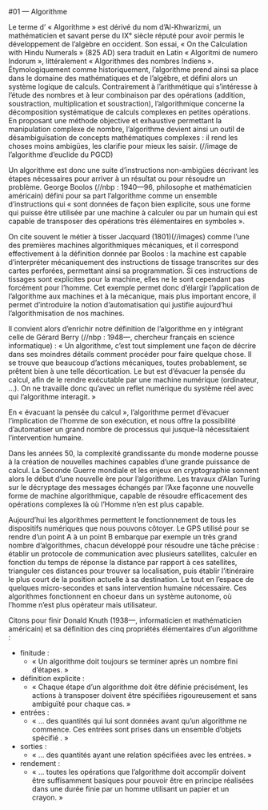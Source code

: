 #01 — Algorithme

Le terme d’ « Algorithme » est dérivé du nom d’Al-Khwarizmi, un mathématicien et savant perse du IX° siècle réputé pour avoir permis le développement de l’algèbre en occident. Son essai, « On the Calculation with Hindu Numerals » (825 AD) sera traduit en Latin « Algoritmi de numero Indorum », littéralement « Algorithmes des nombres Indiens ».
Étymologiquement comme historiquement, l’algorithme prend ainsi sa place dans le domaine des mathématiques et de l’algèbre, et défini alors un système logique de calculs. Contrairement à l’arithmétique qui s’intéresse à l’étude des nombres et à leur combinaison par des opérations (addition, soustraction, multiplication et soustraction), l’algorithmique concerne la décomposition systématique de calculs complexes en petites opérations. En proposant une méthode objective et exhaustive permettant la manipulation complexe de nombre, l’algorithme devient ainsi un outil de désambiguïsation de concepts mathématiques complexes : il rend les choses moins ambigües, les clarifie pour mieux les saisir.
(//image de l’algorithme d’euclide du PGCD)

Un algorithme est donc une suite d’instructions non-ambigües décrivant les étapes nécessaires pour arriver à un résultat ou pour résoudre un problème. George Boolos (//nbp : 1940—96, philosophe et mathématicien américain) défini pour sa part l’algorithme comme un ensemble d’instructions qui « sont données de façon bien explicite, sous une forme qui puisse être utilisée par une machine à calculer ou par un humain qui est capable de transposer des opérations très élémentaires en symboles ». 

On cite souvent le métier à tisser Jacquard (1801)(//images) comme l’une des premières machines algorithmiques mécaniques, et il correspond effectivement à la définition donnée par Boolos : la machine est capable d’interpréter mécaniquement des instructions de tissage transcrites sur des cartes perforées, permettant ainsi sa programmation. Si ces instructions de tissages sont explicites pour la machine, elles ne le sont cependant pas forcément pour l’homme.
Cet exemple permet donc d’élargir l’application de l’algorithme aux machines et à la mécanique, mais plus important encore, il permet d’introduire la notion d’automatisation qui justifie aujourd’hui l’algorithmisation de nos machines.

Il convient alors d’enrichir notre définition de l’algorithme en y intégrant celle de Gérard Berry (//nbp : 1948—, chercheur français en science informatique) : 
« Un algorithme, c’est tout simplement une façon de décrire dans ses moindres détails comment procéder pour faire quelque chose. Il se trouve que beaucoup d’actions mécaniques, toutes probablement, se prêtent bien à une telle décortication. Le but est d’évacuer la pensée du calcul, afin de le rendre exécutable par une machine numérique (ordinateur, …). On ne travaille donc qu’avec un reflet numérique du système réel avec qui l’algorithme interagit. »

En « évacuant la pensée du calcul », l’algorithme permet d’évacuer l’implication de l’homme de son exécution, et nous offre la possibilité d’automatiser un grand nombre de processus qui jusque-là nécessitaient l’intervention humaine.

Dans les années 50, la complexité grandissante du monde moderne pousse à la création de nouvelles machines capables d’une grande puissance de calcul. La Seconde Guerre mondiale et les enjeux en cryptographie sonnent alors le début d’une nouvelle ère pour l’algorithme. Les travaux d’Alan Turing sur le décryptage des messages échangés par l’Axe façonne une nouvelle forme de machine algorithmique, capable de résoudre efficacement des opérations complexes là où l’Homme n’en est plus capable.

Aujourd’hui les algorithmes permettent le fonctionnement de tous les dispositifs numériques que nous pouvons côtoyer. Le GPS utilisé pour se rendre d’un point A à un point B embarque par exemple un très grand nombre d’algorithmes, chacun développé pour résoudre une tâche précise : établir un protocole de communication avec plusieurs satellites, calculer en fonction du temps de réponse la distance par rapport à ces satellites, trianguler ces distances pour trouver sa localisation, puis établir l’itinéraire le plus court de la position actuelle à sa destination. Le tout en l’espace de quelques micro-secondes et sans intervention humaine nécessaire. 
Ces algorithmes fonctionnent en choeur dans un système autonome, où l’homme n’est plus opérateur mais utilisateur.

Citons pour finir Donald Knuth (1938—, informaticien et mathématicien américain) et sa définition des cinq propriétés élémentaires d’un algorithme :
+ finitude : 
	+ « Un algorithme doit toujours se terminer après un nombre fini d’étapes. »
+ définition explicite : 
	+ « Chaque étape d’un algorithme doit être définie précisément, les actions à transposer doivent être spécifiées rigoureusement et sans ambiguïté pour chaque cas. »
+ entrées : 
	+ « ... des quantités qui lui sont données avant qu’un algorithme ne commence. Ces entrées sont prises dans un ensemble d’objets spécifié . »
+ sorties : 
	+ « ... des quantités ayant une relation spécifiées avec les entrées. »
+ rendement : 
	+ « ... toutes les opérations que l’algorithme doit accomplir doivent être suffisamment basiques pour pouvoir être en principe réalisées dans une durée finie par un homme utilisant un papier et un crayon. »



